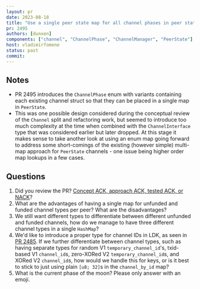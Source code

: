 ```yaml
---
layout: pr
date: 2023-08-18
title: "Use a single peer state map for all channel phases in peer state"
pr: 2495
authors: [dunxen]
components: ["channel", "ChannelPhase", "ChannelManager", "PeerState"]
host: vladimirfomene
status: past
commit:
---
```


## Notes
* PR 2495 introduces the `ChannelPhase` enum with variants containing each existing channel struct so that they can be placed in a single map in `PeerState`.
* This was one possible design considered during the conceptual review of the `Channel` split and refactoring work, but seemed to introduce too much complexity at the time
  when combined with the `ChannelInterface` type that was considered earlier but later dropped. At this stage it makes sense to take another look at using an enum map going forward
  to address some short-comings of the existing (however simple) multi-map approach for `PeerState` channels - one issue being higher order map lookups in a few cases.

## Questions
1. Did you review the PR? [Concept ACK, approach ACK, tested ACK, or NACK](https://github.com/lightningdevkit/rust-lightning/blob/master/CONTRIBUTING.md#peer-review)?
1. What are the advantages of having a single map for unfunded and funded channel types per peer? What are the disadvantages?
1. We still want different types to differentiate between different unfunded and funded channels, how do we manage to have three different channel types
   in a single `HashMap`?
1. We'd like to introduce a proper type for channel IDs in LDK, as seen in [PR 2485](https://github.com/lightningdevkit/rust-lightning/pull/2485). If we further differentiate
   between channel types, such as having separate types for random V1 `temporary_channel_id`'s, txid-based V1 `channel_id`s, zero-XORed V2 `temporary_channel_id`s, and XORed V2 `channel_id`s,
   how would we handle this for keys, or is it best to stick to just using plain `[u8; 32]`s in the `channel_by_id` map?
1. What is the current phase of the moon? Please only answer with an emoji.
